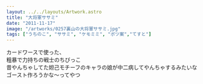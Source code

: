 ```yaml
---
layout: ../../layouts/Artwork.astro
title: "大将軍ササミ"
date: "2011-11-17"
image: "/artworks/0257裏山の大将軍ササミ.jpg"
tags: ["うちのこ", "ササミ", "ケモミミ", "ボツ案","てすと"]
---
```


カードワースで使った、  
粗暴で力持ちの戦士のちびっこ  
昔やんちゃしてた妲己モチーフのキャラの娘が中二病してやんちゃするみたいなゴースト作ろうかな～ってやつ